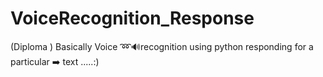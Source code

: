 # VoiceRecognition_Response
(Diploma ) Basically Voice ➿🔊recognition using python responding for a particular ➡️ text  .....:) 
